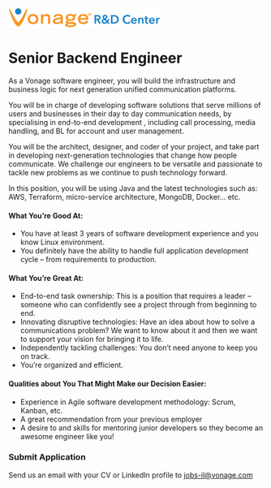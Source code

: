 ![Vonage Logo](../Images/logo-RnD-web.png)

# Senior Backend Engineer
As a Vonage software engineer, you will build the infrastructure and business logic for next generation unified communication platforms. 

You will be in charge of developing software solutions that serve millions of users and businesses in their day to day communication needs, by specialising in end-to-end development , including call processing, media handling, and BL for account and user management.

You will be the architect, designer, and coder of your project, and take part in developing next-generation technologies that change how people communicate. We challenge our engineers to be versatile and passionate to tackle new problems as we continue to push technology forward.

In this position, you will be using Java and the latest technologies such as: AWS, Terraform, micro-service architecture, MongoDB, Docker… etc. 

#### What You’re Good At:
* You have at least 3 years of software development experience and you know Linux environment.
* You definitely have the ability to handle full application development cycle – from requirements to production.

#### What You’re Great At:
* End-to-end task ownership: This is a position that requires a leader – someone who can confidently see a project through from beginning to end.
* Innovating disruptive technologies: Have an idea about how to solve a communications problem? We want to know about it and then we want to support your vision for bringing it to life.
* Independently tackling challenges: You don’t need anyone to keep you on track. 
* You’re organized and efficient.

#### Qualities about You That Might Make our Decision Easier:
* Experience in Agile software development methodology: Scrum, Kanban, etc.
* A great recommendation from your previous employer
* A desire to and skills for mentoring junior developers so they become an awesome engineer like you!

### Submit Application
Send us an email with your CV or LinkedIn profile to <a href="mailto:jobs-il@vonage.com">jobs-il@vonage.com</a>
